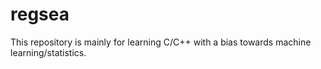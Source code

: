 # regsea

This repository is mainly for learning C/C++ with a bias towards machine learning/statistics.

